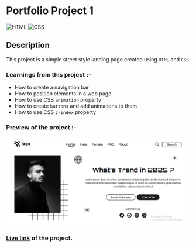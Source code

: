 # Portfolio Project 1

![HTML](https://img.shields.io/badge/-HTML-red)
![CSS](https://img.shields.io/badge/-CSS-blue)

## Description

This project is a simple street style landing page created using `HTML` and `CSS`.

### Learnings from this project :-

- How to create a navigation bar
- How to position elements in a web page
- How to use CSS `animation` property
- How to create `buttons` and add animations to them
- How to use CSS `z-index` property

### Preview of the project :-

![preview](./preview.png)

### [Live link](https://portfolio-project-1-two.vercel.app) of the project.
